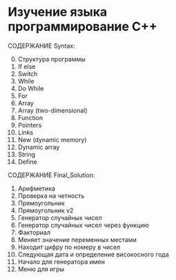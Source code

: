# Изучение языка программирование C++

СОДЕРЖАНИЕ Syntax:

000. Структура программы
001. If else
002. Switch
003. While
004. Do While
005. For
006. Array
007. Array (two-dimensional)
008. Function
009. Pointers
010. Links
011. New (dynamic memory)
012. Dynamic array
013. String
014. Define

СОДЕРЖАНИЕ Final_Solution:
001. Арифметика
002. Проверка на четность
003. Прямоугольник
004. Прямоугольник v2
005. Генератор случайных чисел
005. Генератор случайных чисел через функцию
006. Факториал
007. Меняет значение переменных местами
008. Находит цифру по номеру в чисел
009. Следующая дата и определение високосного года
010. Начало для генератора имен
011. Меню для игры
